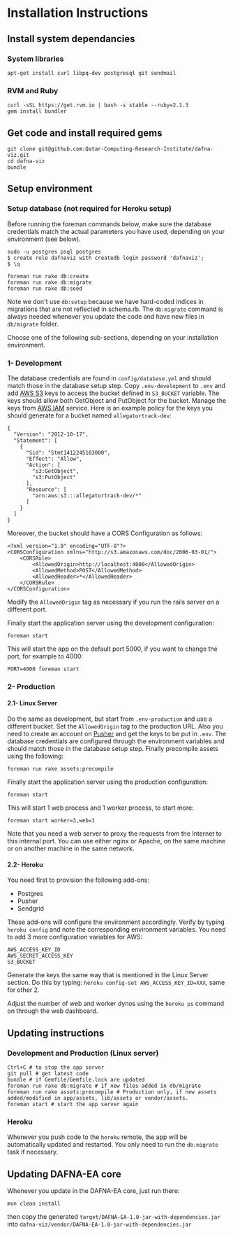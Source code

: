 # Installation Instructions

## Install system dependancies

### System libraries

```
apt-get install curl libpq-dev postgresql git sendmail
```

### RVM and Ruby

    curl -sSL https://get.rvm.io | bash -s stable --ruby=2.1.3
    gem install bundler

## Get code and install required gems

    git clone git@github.com:Qatar-Computing-Research-Institute/dafna-viz.git
    cd dafna-viz
    bundle

## Setup environment

### Setup database (not required for Heroku setup)

Before running the foreman commands below, make sure the database credentials match the actual parameters you have used, depending on your environment (see below).

    sudo -u postgres psql postgres
    $ create role dafnaviz with createdb login password 'dafnaviz';
    $ \q

    foreman run rake db:create
    foreman run rake db:migrate
    foreman run rake db:seed

Note we don't use `db:setup` because we have hard-coded indices in migrations that are not reflected in schema.rb.
The `db:migrate` command is always needed whenever you update the code and have new files in `db/migrate` folder.

Choose one of the following sub-sections, depending on your installation environment.

### 1- Development
The database credentials are found in `config/database.yml` and should match those in the database setup step.
Copy `.env-development` to `.env` and add [AWS S3](http://aws.amazon.com/documentation/s3/) keys to access the bucket defined in `S3_BUCKET` variable. The keys should allow both GetObject and PutObject for the bucket. Manage the keys from [AWS IAM](http://aws.amazon.com/documentation/iam/) service. Here is an example policy for the keys you should generate for a bucket named `allegatortrack-dev`:

    {
      "Version": "2012-10-17",
      "Statement": [
        {
          "Sid": "Stmt1412245103000",
          "Effect": "Allow",
          "Action": [
            "s3:GetObject",
            "s3:PutObject"
          ],
          "Resource": [
            "arn:aws:s3:::allegatortrack-dev/*"
          ]
        }
      ]
    }

Moreover, the bucket should have a CORS Configuration as follows:

    <?xml version="1.0" encoding="UTF-8"?>
    <CORSConfiguration xmlns="http://s3.amazonaws.com/doc/2006-03-01/">
        <CORSRule>
            <AllowedOrigin>http://localhost:4000</AllowedOrigin>
            <AllowedMethod>POST</AllowedMethod>
            <AllowedHeader>*</AllowedHeader>
        </CORSRule>
    </CORSConfiguration>

Modify the `AllowedOrigin` tag as necessary if you run the rails server on a different port.

Finally start the application server using the development configuration:

`foreman start`

This will start the app on the default port 5000, if you want to change the port, for example to 4000:

`PORT=4000 foreman start`

### 2- Production

#### 2.1- Linux Server
Do the same as development, but start from `.env-production` and use a different bucket. Set the `AllowedOrigin` tag to the production URL. Also you need to create an account on [Pusher](http://pusher.com) and get the keys to be put in `.env`. The database credentials are configured through the environment variables and should match those in the database setup step. Finally precompile assets using the following:

    foreman run rake assets:precompile

Finally start the application server using the production configuration:

`foreman start`

This will start 1 web process and 1 worker process, to start more:

`foreman start worker=3,web=1`

Note that you need a web server to proxy the requests from the Internet to this internal port. You can use either nginx or Apache, on the same machine or on another machine in the same network.

#### 2.2- Heroku
You need first to provision the following add-ons:

- Postgres
- Pusher
- Sendgrid

These add-ons will configure the environment accordingly. Verify by typing `heroku config` and note the corresponding environment variables. You need to add 3 more configuration variables for AWS:

    AWS_ACCESS_KEY_ID
    AWS_SECRET_ACCESS_KEY
    S3_BUCKET

Generate the keys the same way that is mentioned in the Linux Server section. Do this by typing: `heroku config-set AWS_ACCESS_KEY_ID=XXX`, same for other 2.

Adjust the number of web and worker dynos using the `heroku ps` command on through the web dashboard.

## Updating instructions

### Development and Production (Linux server)

    Ctrl+C # to stop the app server
    git pull # get latest code
    bundle # if Gemfile/Gemfile.lock are updated
    foreman run rake db:migrate # if new files added in db/migrate
    foreman run rake assets:precompile # Production only, if new assets added/modified in app/assets, lib/assets or vendor/assets.
    foreman start # start the app server again

### Heroku
Whenever you push code to the `heroku` remote, the app will be automatically updated and restarted. You only need to run the `db:migrate` task if necessary.

## Updating DAFNA-EA core
Whenever you update in the DAFNA-EA core, just run there:

    mvn clean install

then copy the generated `target/DAFNA-EA-1.0-jar-with-dependencies.jar` into `dafna-viz/vendor/DAFNA-EA-1.0-jar-with-dependencies.jar`
